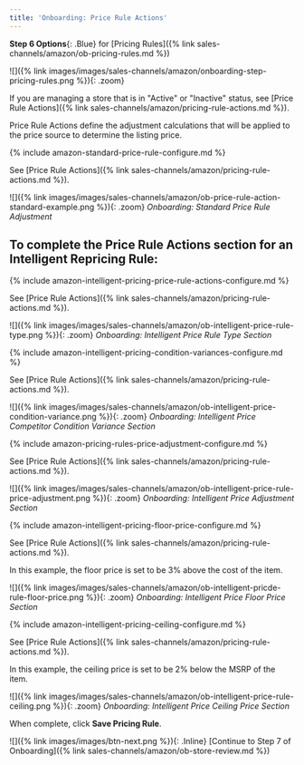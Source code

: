 ```yaml
---
title: 'Onboarding: Price Rule Actions' 
---
```



**Step 6 Options**{: .Blue} for [Pricing Rules]({% link sales-channels/amazon/ob-pricing-rules.md %})

![]({% link images/images/sales-channels/amazon/onboarding-step-pricing-rules.png %}){: .zoom}

If you are managing a store that is in "Active" or "Inactive" status, see [Price Rule Actions]({% link sales-channels/amazon/pricing-rule-actions.md %}).

Price Rule Actions define the adjustment calculations that will be applied to the price source to determine the listing price.

{% include amazon-standard-price-rule-configure.md %}

See [Price Rule Actions]({% link sales-channels/amazon/pricing-rule-actions.md %}).

![]({% link images/images/sales-channels/amazon/ob-price-rule-action-standard-example.png %}){: .zoom}
_Onboarding: Standard Price Rule Adjustment_

## To complete the Price Rule Actions section for an Intelligent Repricing Rule:

{% include amazon-intelligent-pricing-price-rule-actions-configure.md %}

See [Price Rule Actions]({% link sales-channels/amazon/pricing-rule-actions.md %}).

![]({% link images/images/sales-channels/amazon/ob-intelligent-price-rule-type.png %}){: .zoom}
_Onboarding: Intelligent Price Rule Type Section_

{% include amazon-intelligent-pricing-condition-variances-configure.md %}

See [Price Rule Actions]({% link sales-channels/amazon/pricing-rule-actions.md %}).

![]({% link images/images/sales-channels/amazon/ob-intelligent-price-condition-variance.png %}){: .zoom}
_Onboarding: Intelligent Price Competitor Condition Variance Section_

{% include amazon-pricing-rules-price-adjustment-configure.md %}

See [Price Rule Actions]({% link sales-channels/amazon/pricing-rule-actions.md %}).

![]({% link images/images/sales-channels/amazon/ob-intelligent-price-rule-price-adjustment.png %}){: .zoom}
_Onboarding: Intelligent Price Adjustment Section_

{% include amazon-intelligent-pricing-floor-price-configure.md %}

See [Price Rule Actions]({% link sales-channels/amazon/pricing-rule-actions.md %}).

In this example, the floor price is set to be 3% above the cost of the item.

![]({% link images/images/sales-channels/amazon/ob-intelligent-pricde-rule-floor-price.png %}){: .zoom}
_Onboarding: Intelligent Price Floor Price Section_

{% include amazon-intelligent-pricing-ceiling-configure.md %}

See [Price Rule Actions]({% link sales-channels/amazon/pricing-rule-actions.md %}).

In this example, the ceiling price is set to be 2% below the MSRP of the item.

![]({% link images/images/sales-channels/amazon/ob-intelligent-price-rule-ceiling.png %}){: .zoom}
_Onboarding: Intelligent Price Ceiling Price Section_

When complete, click **Save Pricing Rule**.

![]({% link images/images/btn-next.png %}){: .Inline} [Continue to Step 7 of Onboarding]({% link sales-channels/amazon/ob-store-review.md %})
